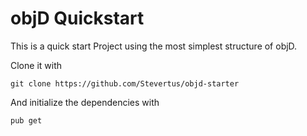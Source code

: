 # objD Quickstart
This is a quick start Project using the most simplest structure of objD.

Clone it with 
```git
git clone https://github.com/Stevertus/objd-starter
```

And initialize the dependencies with
```
pub get
```